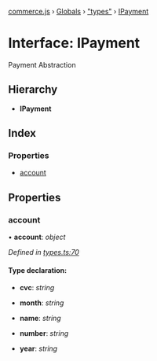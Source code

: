 [commerce.js](../README.md) › [Globals](../globals.md) › ["types"](../modules/_types_.md) › [IPayment](_types_.ipayment.md)

# Interface: IPayment

Payment Abstraction

## Hierarchy

* **IPayment**

## Index

### Properties

* [account](_types_.ipayment.md#account)

## Properties

###  account

• **account**: *object*

*Defined in [types.ts:70](https://github.com/shopjs/commerce.js/blob/883aa69/src/types.ts#L70)*

#### Type declaration:

* **cvc**: *string*

* **month**: *string*

* **name**: *string*

* **number**: *string*

* **year**: *string*
